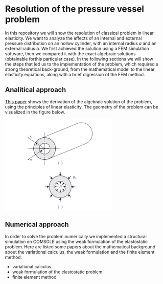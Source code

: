 # Resolution of the pressure vessel problem

In this repository we will show the resolution of classical problem in linear elasticity. We want to analyze the effects of an internal and external pressure distribution on an hollow cylinder, with an internal radius *a* and an external radius *b*.
We first achieved the solution using a FEM simulation software, then we compared it with the exact algebraic solutions (obtainable forthis particular case). In the following sections we will show the steps that led us to the implementation of the problem, which required a strong theoretical back-ground, from the mathematical model to the linear elasticity equations, along with a brief digression of the FEM method.

## Analitical approach

[This paper](https://github.com/marcomonte22/Pressure-vessel-COMSOLE-simulation/blob/35d51f33f89fdcc1593316fbc23df2cb0a73850e/analitical_solution.pdf) shows the derivation of the algebraic solution of the problem, using the principles of linear elasticity. 
The geometry of the problem can be visualized in the figure below. 

<img src = "cylinder pressure.png" alt = "pressure distribution and dimensions" width = "350">


## Numerical approach

In order to solve the problem numerically we implemented a structural simulation on COMSOLE using the weak formulation of the elastostatic problem. Here are listed some papers about the mathematical background about the variational calculus, the weak formulation and the finite element method:
* variational calculus
* weak formulation of the elastostatic problem
* finite element method





